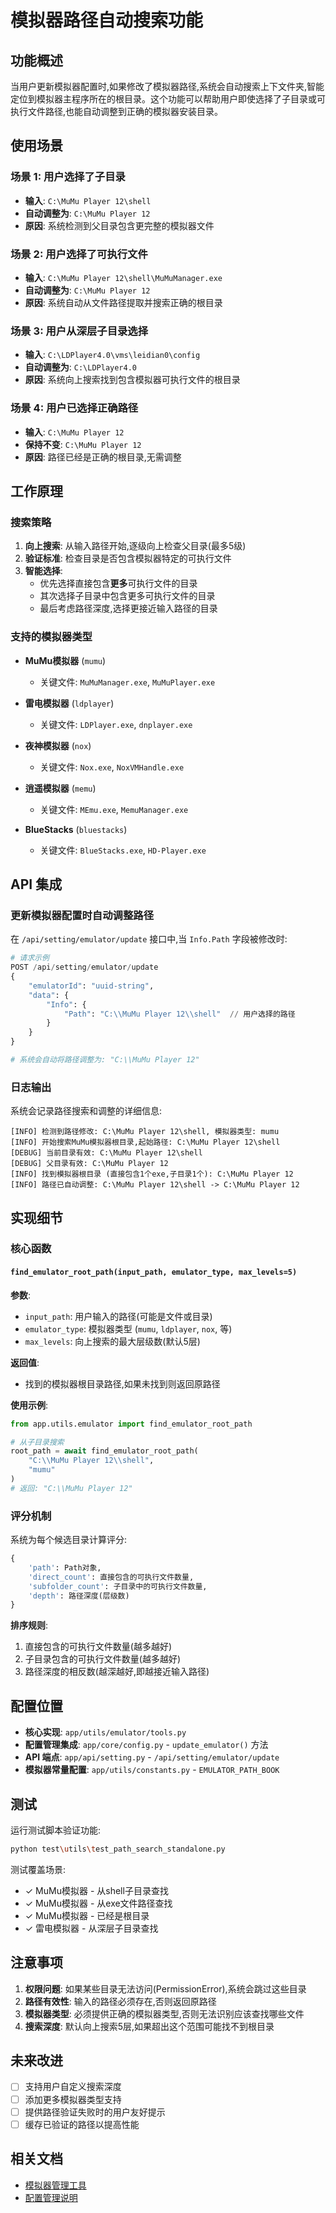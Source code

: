 # 模拟器路径自动搜索功能

## 功能概述

当用户更新模拟器配置时,如果修改了模拟器路径,系统会自动搜索上下文件夹,智能定位到模拟器主程序所在的根目录。这个功能可以帮助用户即使选择了子目录或可执行文件路径,也能自动调整到正确的模拟器安装目录。

## 使用场景

### 场景 1: 用户选择了子目录
- **输入**: `C:\MuMu Player 12\shell`
- **自动调整为**: `C:\MuMu Player 12`
- **原因**: 系统检测到父目录包含更完整的模拟器文件

### 场景 2: 用户选择了可执行文件
- **输入**: `C:\MuMu Player 12\shell\MuMuManager.exe`
- **自动调整为**: `C:\MuMu Player 12`
- **原因**: 系统自动从文件路径提取并搜索正确的根目录

### 场景 3: 用户从深层子目录选择
- **输入**: `C:\LDPlayer4.0\vms\leidian0\config`
- **自动调整为**: `C:\LDPlayer4.0`
- **原因**: 系统向上搜索找到包含模拟器可执行文件的根目录

### 场景 4: 用户已选择正确路径
- **输入**: `C:\MuMu Player 12`
- **保持不变**: `C:\MuMu Player 12`
- **原因**: 路径已经是正确的根目录,无需调整

## 工作原理

### 搜索策略

1. **向上搜索**: 从输入路径开始,逐级向上检查父目录(最多5级)
2. **验证标准**: 检查目录是否包含模拟器特定的可执行文件
3. **智能选择**: 
   - 优先选择直接包含**更多**可执行文件的目录
   - 其次选择子目录中包含更多可执行文件的目录
   - 最后考虑路径深度,选择更接近输入路径的目录

### 支持的模拟器类型

- **MuMu模拟器** (`mumu`)
  - 关键文件: `MuMuManager.exe`, `MuMuPlayer.exe`
  
- **雷电模拟器** (`ldplayer`)
  - 关键文件: `LDPlayer.exe`, `dnplayer.exe`
  
- **夜神模拟器** (`nox`)
  - 关键文件: `Nox.exe`, `NoxVMHandle.exe`
  
- **逍遥模拟器** (`memu`)
  - 关键文件: `MEmu.exe`, `MemuManager.exe`
  
- **BlueStacks** (`bluestacks`)
  - 关键文件: `BlueStacks.exe`, `HD-Player.exe`

## API 集成

### 更新模拟器配置时自动调整路径

在 `/api/setting/emulator/update` 接口中,当 `Info.Path` 字段被修改时:

```python
# 请求示例
POST /api/setting/emulator/update
{
    "emulatorId": "uuid-string",
    "data": {
        "Info": {
            "Path": "C:\\MuMu Player 12\\shell"  // 用户选择的路径
        }
    }
}

# 系统会自动将路径调整为: "C:\\MuMu Player 12"
```

### 日志输出

系统会记录路径搜索和调整的详细信息:

```
[INFO] 检测到路径修改: C:\MuMu Player 12\shell, 模拟器类型: mumu
[INFO] 开始搜索MuMu模拟器根目录,起始路径: C:\MuMu Player 12\shell
[DEBUG] 当前目录有效: C:\MuMu Player 12\shell
[DEBUG] 父目录有效: C:\MuMu Player 12
[INFO] 找到模拟器根目录 (直接包含1个exe,子目录1个): C:\MuMu Player 12
[INFO] 路径已自动调整: C:\MuMu Player 12\shell -> C:\MuMu Player 12
```

## 实现细节

### 核心函数

#### `find_emulator_root_path(input_path, emulator_type, max_levels=5)`

**参数**:
- `input_path`: 用户输入的路径(可能是文件或目录)
- `emulator_type`: 模拟器类型 (`mumu`, `ldplayer`, `nox`, 等)
- `max_levels`: 向上搜索的最大层级数(默认5层)

**返回值**:
- 找到的模拟器根目录路径,如果未找到则返回原路径

**使用示例**:
```python
from app.utils.emulator import find_emulator_root_path

# 从子目录搜索
root_path = await find_emulator_root_path(
    "C:\\MuMu Player 12\\shell", 
    "mumu"
)
# 返回: "C:\\MuMu Player 12"
```

### 评分机制

系统为每个候选目录计算评分:

```python
{
    'path': Path对象,
    'direct_count': 直接包含的可执行文件数量,
    'subfolder_count': 子目录中的可执行文件数量,
    'depth': 路径深度(层级数)
}
```

**排序规则**:
1. 直接包含的可执行文件数量(越多越好)
2. 子目录包含的可执行文件数量(越多越好)
3. 路径深度的相反数(越深越好,即越接近输入路径)

## 配置位置

- **核心实现**: `app/utils/emulator/tools.py`
- **配置管理集成**: `app/core/config.py` - `update_emulator()` 方法
- **API 端点**: `app/api/setting.py` - `/api/setting/emulator/update`
- **模拟器常量配置**: `app/utils/constants.py` - `EMULATOR_PATH_BOOK`

## 测试

运行测试脚本验证功能:

```bash
python test\utils\test_path_search_standalone.py
```

测试覆盖场景:
- ✓ MuMu模拟器 - 从shell子目录查找
- ✓ MuMu模拟器 - 从exe文件路径查找
- ✓ MuMu模拟器 - 已经是根目录
- ✓ 雷电模拟器 - 从深层子目录查找

## 注意事项

1. **权限问题**: 如果某些目录无法访问(PermissionError),系统会跳过这些目录
2. **路径有效性**: 输入的路径必须存在,否则返回原路径
3. **模拟器类型**: 必须提供正确的模拟器类型,否则无法识别应该查找哪些文件
4. **搜索深度**: 默认向上搜索5层,如果超出这个范围可能找不到根目录

## 未来改进

- [ ] 支持用户自定义搜索深度
- [ ] 添加更多模拟器类型支持
- [ ] 提供路径验证失败时的用户友好提示
- [ ] 缓存已验证的路径以提高性能

## 相关文档

- [模拟器管理工具](./MAA_Quick_Guide.md)
- [配置管理说明](./Backend_Task_Scheduling_and_WebSocket_Messages.md)
